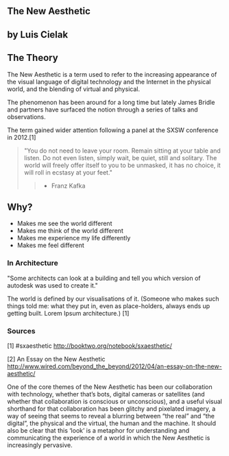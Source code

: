 ## The New Aesthetic
## by Luis Cielak


## The Theory

 The New Aesthetic is a term used to refer to the increasing appearance of the visual language of digital technology and the Internet in the physical world, and the blending of virtual and physical. 

 The phenomenon has been around for a long time but lately James Bridle and partners have surfaced the notion through a series of talks and observations. 

 The term gained wider attention following a panel at the SXSW conference in 2012.[1]


> "You do not need to leave your room. Remain sitting at your table and listen. Do not even listen, simply wait, be quiet, still and solitary. The world will freely offer itself to you to be unmasked, it has no choice, it will roll in ecstasy at your feet."
>> - Franz Kafka

## Why?

- Makes me see the world different
- Makes me think of the world different
- Makes me experience my life differently
- Makes me feel different 



### In Architecture

"Some architects can look at a building and tell you which version of autodesk was used to create it." 

The world is defined by our visualisations of it. (Someone who makes such things told me: what they put in, even as place-holders, always ends up getting built. Lorem Ipsum architecture.) [1]


 ### Sources

 [1] #sxaesthetic http://booktwo.org/notebook/sxaesthetic/

 [2] An Essay on the New Aesthetic http://www.wired.com/beyond_the_beyond/2012/04/an-essay-on-the-new-aesthetic/


 One of the core themes of the New Aesthetic has been our collaboration with technology, whether that’s bots, digital cameras or satellites (and whether that collaboration is conscious or unconscious), and a useful visual shorthand for that collaboration has been glitchy and pixelated imagery, a way of seeing that seems to reveal a blurring between “the real” and “the digital”, the physical and the virtual, the human and the machine. It should also be clear that this ‘look’ is a metaphor for understanding and communicating the experience of a world in which the New Aesthetic is increasingly pervasive.